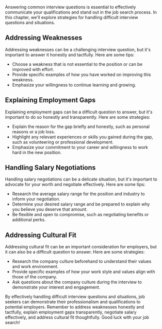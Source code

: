 
Answering common interview questions is essential to effectively communicate your qualifications and stand out in the job search process. In this chapter, we'll explore strategies for handling difficult interview questions and situations.

Addressing Weaknesses
---------------------

Addressing weaknesses can be a challenging interview question, but it's important to answer it honestly and tactfully. Here are some tips:

* Choose a weakness that is not essential to the position or can be improved with effort.
* Provide specific examples of how you have worked on improving this weakness.
* Emphasize your willingness to continue learning and growing.

Explaining Employment Gaps
--------------------------

Explaining employment gaps can be a difficult question to answer, but it's important to do so honestly and transparently. Here are some strategies:

* Explain the reason for the gap briefly and honestly, such as personal reasons or a job loss.
* Highlight any relevant experiences or skills you gained during the gap, such as volunteering or professional development.
* Emphasize your commitment to your career and willingness to work hard in the new position.

Handling Salary Negotiations
----------------------------

Handling salary negotiations can be a delicate situation, but it's important to advocate for your worth and negotiate effectively. Here are some tips:

* Research the average salary range for the position and industry to inform your negotiation.
* Determine your desired salary range and be prepared to explain why you believe you deserve that amount.
* Be flexible and open to compromise, such as negotiating benefits or additional perks.

Addressing Cultural Fit
-----------------------

Addressing cultural fit can be an important consideration for employers, but it can also be a difficult question to answer. Here are some strategies:

* Research the company culture beforehand to understand their values and work environment.
* Provide specific examples of how your work style and values align with those of the company.
* Ask questions about the company culture during the interview to demonstrate your interest and engagement.

By effectively handling difficult interview questions and situations, job seekers can demonstrate their professionalism and qualifications to potential employers. Remember to address weaknesses honestly and tactfully, explain employment gaps transparently, negotiate salary effectively, and address cultural fit thoughtfully. Good luck with your job search!
